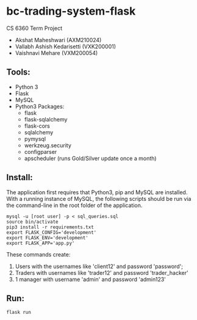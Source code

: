 # bc-trading-system-flask

CS 6360 Term Project 
* Akshat Maheshwari (AXM210024)
* Vallabh Ashish Kedarisetti (VXK200001)
* Vaishnavi Mehare (VXM200054)


## Tools:
* Python 3
* Flask
* MySQL
* Python3 Packages:
   * flask
   * flask-sqlalchemy
   * flask-cors
   * sqlalchemy
   * pymysql
   * werkzeug.security
   * configparser
   * apscheduler (runs Gold/Silver update once a month)


## Install:
The application first requires that Python3, pip and MySQL are installed.  With a running instance of MySQL,  the following scripts should be run via the command-line in the root folder of the application.

```
mysql -u [root user] -p < sql_queries.sql
source bin/activate
pip3 install -r requirements.txt
export FLASK_CONFIG='development'
export FLASK_ENV='development'
export FLASK_APP='app.py'
```

These commands create:
 1) Users with the usernames like 'client12' and password 'password';
 2) Traders with usernames like 'trader12' and password 'trader_hacker'
 3) 1 manager with username 'admin' and password 'admin123'

## Run:
```
flask run
```


